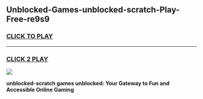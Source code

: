 
## Unblocked-Games-unblocked-scratch-Play-Free-re9s9
<h3>
<a href="https://premium76.site?title=unblocked-scratch&ref=12A">CLICK TO PLAY</a></h3>
<hr>

<h3>
<a href="https://premium76.site?title=unblocked-scratch&ref=12A">CLICK 2 PLAY</a>
  
</h3>

<a href="https://premium76.site?title=unblocked-scratch&ref=12A"><img src="https://clearcache.store/games.png"></a>


**unblocked-scratch games unblocked: Your Gateway to Fun and Accessible Online Gaming**
